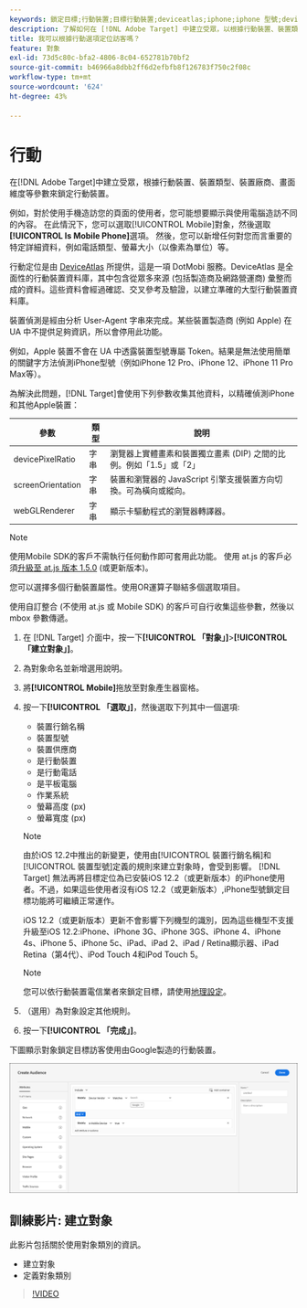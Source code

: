 ```yaml
---
keywords: 鎖定目標;行動裝置;目標行動裝置;deviceatlas;iphone;iphone 型號;device atlas;displaywidth;顯示寬度;裝置類型;displayheight;手機;平板電腦;裝置型號
description: 了解如何在 [!DNL Adobe Target] 中建立受眾，以根據行動裝置、裝置類型、裝置廠商、畫面維度（依像素）等參數來鎖定行動裝置。
title: 我可以根據行動選項定位訪客嗎？
feature: 對象
exl-id: 73d5c80c-bfa2-4806-8c04-652781b70bf2
source-git-commit: b46966a8dbb2ff6d2efbfb8f126783f750c2f08c
workflow-type: tm+mt
source-wordcount: '624'
ht-degree: 43%

---
```


# 行動

在[!DNL Adobe Target]中建立受眾，根據行動裝置、裝置類型、裝置廠商、畫面維度等參數來鎖定行動裝置。

例如，對於使用手機造訪您的頁面的使用者，您可能想要顯示與使用電腦造訪不同的內容。 在此情況下，您可以選取[!UICONTROL Mobile]對象，然後選取&#x200B;**[!UICONTROL Is Mobile Phone]**&#x200B;選項。 然後，您可以新增任何對您而言重要的特定詳細資料，例如電話類型、螢幕大小（以像素為單位）等。

行動定位是由 [DeviceAtlas](https://deviceatlas.com/device-data/user-agent-tester) 所提供，這是一項 DotMobi 服務。DeviceAtlas 是全面性的行動裝置資料庫，其中包含從眾多來源 (包括製造商及網路營運商) 彙整而成的資料。這些資料會經過確認、交叉參考及驗證，以建立準確的大型行動裝置資料庫。

裝置偵測是經由分析 User-Agent 字串來完成。某些裝置製造商 (例如 Apple) 在 UA 中不提供足夠資訊，所以會停用此功能。

例如，Apple 裝置不會在 UA 中透露裝置型號專屬 Token。結果是無法使用簡單的關鍵字方法偵測iPhone型號（例如iPhone 12 Pro、iPhone 12、iPhone 11 Pro Max等）。

為解決此問題，[!DNL Target]會使用下列參數收集其他資料，以精確偵測iPhone和其他Apple裝置：

| 參數 | 類型 | 說明 |
|--- |--- |--- |
| devicePixelRatio | 字串 | 瀏覽器上實體畫素和裝置獨立畫素 (DIP) 之間的比例。例如「1.5」或「2」 |
| screenOrientation | 字串 | 裝置和瀏覽器的 JavaScript 引擎支援裝置方向切換。可為橫向或縱向。 |
| webGLRenderer | 字串 | 顯示卡驅動程式的瀏覽器轉譯器。 |

>[!NOTE]
>
>使用Mobile SDK的客戶不需執行任何動作即可套用此功能。 使用 at.js 的客戶必須[升級至 at.js 版本 1.5.0](/help/c-implementing-target/c-implementing-target-for-client-side-web/target-atjs-versions.md#reference_DBB5EDB79EC44E558F9E08D4774A0F7A) (或更新版本)。

您可以選擇多個行動裝置屬性。使用OR運算子聯結多個選取項目。

使用自訂整合 (不使用 at.js 或 Mobile SDK) 的客戶可自行收集這些參數，然後以 mbox 參數傳遞。

1. 在 [!DNL Target] 介面中，按一下&#x200B;**[!UICONTROL 「對象」]**>**[!UICONTROL 「建立對象」]**。
1. 為對象命名並新增選用說明。
1. 將&#x200B;**[!UICONTROL Mobile]**&#x200B;拖放至對象產生器窗格。
1. 按一下&#x200B;**[!UICONTROL 「選取」]**，然後選取下列其中一個選項:

   * 裝置行銷名稱
   * 裝置型號
   * 裝置供應商
   * 是行動裝置
   * 是行動電話
   * 是平板電腦
   * 作業系統
   * 螢幕高度 (px)
   * 螢幕寬度 (px)

   >[!NOTE]
   >
   >由於iOS 12.2中推出的新變更，使用由[!UICONTROL 裝置行銷名稱]和[!UICONTROL 裝置型號]定義的規則來建立對象時，會受到影響。 [!DNL Target] 無法再將目標定位為已安裝iOS 12.2（或更新版本）的iPhone使用者。不過，如果這些使用者沒有iOS 12.2（或更新版本）,iPhone型號鎖定目標功能將可繼續正常運作。
   >
   >iOS 12.2（或更新版本）更新不會影響下列機型的識別，因為這些機型不支援升級至iOS 12.2:iPhone、iPhone 3G、iPhone 3GS、iPhone 4、iPhone 4s、iPhone 5、iPhone 5c、iPad、iPad 2、iPad / Retina顯示器、iPad Retina（第4代）、iPod Touch 4和iPod Touch 5。

   >[!NOTE]
   >
   >您可以依行動裝置電信業者來鎖定目標，請使用[地理設定](/help/c-target/c-audiences/c-target-rules/geo.md#concept_5B4D99DE685348FB877929EE0F942670)。

1. （選用）為對象設定其他規則。
1. 按一下&#x200B;**[!UICONTROL 「完成」]**。

下圖顯示對象鎖定目標訪客使用由Google製造的行動裝置。

![Target 行動裝置](assets/target_mobile.png)

## 訓練影片: 建立對象

此影片包括關於使用對象類別的資訊。

* 建立對象
* 定義對象類別

>[!VIDEO](https://video.tv.adobe.com/v/17392)
